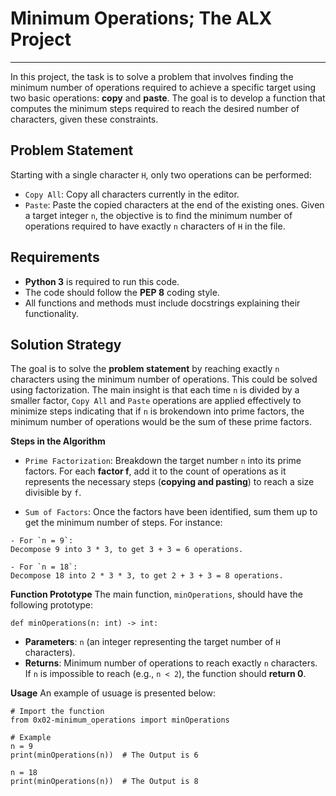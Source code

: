 # Minimum Operations; The ALX Project
-------------

In this project, the task is to solve a problem that involves 
finding the minimum number of operations required to achieve a specific target 
using two basic operations: __copy__ and __paste__. The goal is to develop 
a function that computes the minimum steps required to reach the desired 
number of characters, given these constraints.

## Problem Statement
Starting with a single character `H`, only two operations can be performed:

- `Copy All`: Copy all characters currently in the editor.
- `Paste`: Paste the copied characters at the end of the existing ones.
Given a target integer `n`, the objective is to find the minimum number of 
operations required to have exactly `n` characters of `H` in the file.

## Requirements

- __Python 3__ is required to run this code.
- The code should follow the __PEP 8__ coding style.
- All functions and methods must include docstrings explaining their functionality.

## Solution Strategy
The goal is to solve the __problem statement__ by reaching exactly `n` characters 
using the minimum number of operations. This could be solved using factorization. 
The main insight is that each time `n` is divided by a smaller factor, 
`Copy All` and `Paste` operations are applied effectively to minimize steps 
indicating that if `n` is brokendown into prime factors, the minimum number of 
operations would be the sum of these prime factors.

__Steps in the Algorithm__

- `Prime Factorization`: Breakdown the target number `n` into its prime factors.
For each  __factor f__, add it to the count of operations as it represents the 
necessary steps (__copying and pasting__) to reach a size divisible by `f`.

- `Sum of Factors`: Once the factors have been identified, sum them up to get 
the minimum number of steps. For instance:

```
- For `n = 9`:
Decompose 9 into 3 * 3, to get 3 + 3 = 6 operations.

- For `n = 18`:
Decompose 18 into 2 * 3 * 3, to get 2 + 3 + 3 = 8 operations.

```

__Function Prototype__
The main function, `minOperations`, should have the following prototype:

```
def minOperations(n: int) -> int:

```

- __Parameters__: `n` (an integer representing the target number of `H` characters).
- __Returns__: Minimum number of operations to reach exactly `n` characters.
If `n` is impossible to reach (e.g., `n < 2`), the function should __return 0__.

__Usage__
An example of usuage is presented below:

```
# Import the function
from 0x02-minimum_operations import minOperations

# Example
n = 9
print(minOperations(n))  # The Output is 6

n = 18
print(minOperations(n))  # The Output is 8

```

